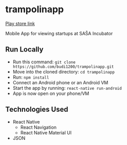 # trampolinapp
[Play store link](https://play.google.com/store/apps/details?id=com.trampolinapp)

Mobile App for viewing startups at SAŠA Incubator


## Run Locally

* Run this command:  ```git clone https://github.com/budi1200/trampolinapp.git```
* Move into the cloned directory: ``` cd trampolinapp ```
* Run: ``` npm install ```
* Connect an Android phone or an Android VM
* Start the app by running: ``` react-native run-android ```
* App is now open on your phone/VM

## Technologies Used
* React Native
  * React Navigation
  * React Native Material UI
* JSON
